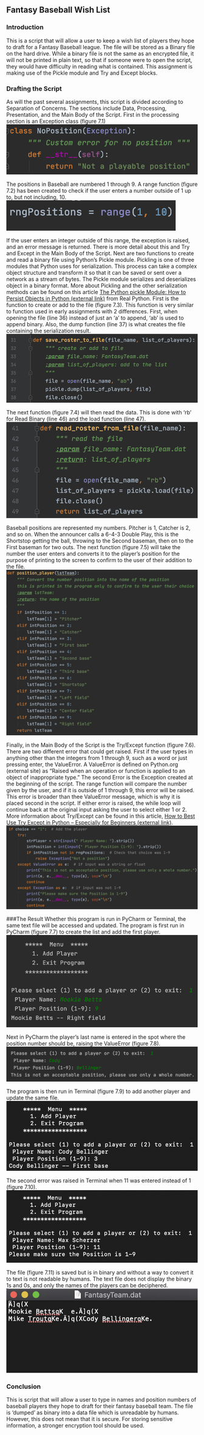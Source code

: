 ## Fantasy Baseball Wish List

### Introduction
This is a script that will allow a user to keep a wish list of players they hope to draft for a Fantasy Baseball league.  The file will be stored as a Binary file on the hard drive.  While a binary file is not the same as an encrypted file, it will not be printed in plain text, so that if someone were to open the script, they would have difficulty in reading what is contained.
This assignment is making use of the Pickle module and Try and Except blocks.

### Drafting the Script
As will the past several assignments, this script is divided according to Separation of Concerns.  The sections include Data, Processing, Presentation, and the Main Body of the Script.  First in the processing section is an Exception class (figure 7.1) ![](figures/figure71.png)

The positions in Baseball are numbered 1 through 9.  A range function (figure 7.2) has been created to check if the user enters a number outside of 1 up to, but not including, 10.
![](figures/figure72.png)

If the user enters an integer outside of this range, the exception is raised, and an error message is returned.  There is more detail about this and Try and Except in the Main Body of the Script.
Next are two functions to create and read a binary file using Python’s Pickle module.  Pickling is one of three modules that Python uses for serialization.  This process can take a complex object structure and transform it so that it can be saved or sent over a network as a stream of bytes.  The Pickle module serializes and deserializes object in a binary format.  More about Pickling and the other serialization methods can be found on this article [The Python pickle Module: How to Persist Objects in Python (external link)](https://realpython.com/python-pickle-module/) from Real Python.
First is the function to create or add to the file (figure 7.3).   This function is very similar to function used in early assignments with 2 differences.  First, when opening the file (line 36) instead of just an ‘a’ to append, ‘ab’ is used to append binary.  Also, the dump function (line 37) is what creates the file containing the serialization result.
![](figures/figure73.png)

The next function (figure 7.4) will then read the data.  This is done with ‘rb’ for Read Binary (line 46) and the load function (line 47).
![](figures/figure74.png)

Baseball positions are represented my numbers.  Pitcher is 1, Catcher is 2, and so on.   When the announcer calls a 6-4-3 Double Play, this is the Shortstop getting the ball, throwing to the Second baseman, then on to the First baseman for two outs. The next function (figure 7.5) will take the number the user enters and converts it to the player’s position for the purpose of printing to the screen to confirm to the user of their addition to the file.
![](figures/figure75.png)

Finally, in the Main Body of the Script is the Try/Except function (figure 7.6).  There are two different error that could get raised.  First if the user types in anything other than the integers from 1 through 9, such as a word or just pressing enter, the ValueError.  A ValueError is defined on Python.org (external site) as “Raised when an operation or function is applied to an object of inappropriate type.”  The second Error is the Exception created at the beginning of the script.  The range function will compare the number given by the user, and if it is outside of 1 through 9, this error will be raised.  This error is broader than thee ValueError message, which is why it is placed second in the script.  If either error is raised, the while loop will continue back at the original input asking the user to select either 1 or 2.  More information about Try/Except can be found in this article, [How to Best Use Try Except in Python – Especially for Beginners (external link)](https://www.techbeamers.com/use-try-except-python/).
![](figures/figure76.png)

###The Result
Whether this program is run in PyCharm or Terminal, the same text file will be accessed and updated.  The program is first run in PyCharm (figure 7.7) to create the list and add the first player.
![](figures/figure77.png)

Next in PyCharm the player’s last name is entered in the spot where the position number should be, raising the ValueError (figure 7.8).
![](figures/figure78.png)

The program is then run in Terminal (figure 7.9) to add another player and update the same file.
![](figures/figure79.png)

The second error was raised in Terminal when 11 was entered instead of 1 (figure 7.10).
![](figures/figure710.png)

The file (figure 7.11) is saved but is in binary and without a way to convert it to text is not readable by humans.  The text file does not display the binary 1s and 0s, and only the names of the players can be deciphered.
![](figures/figure711.png)

### Conclusion
This is script that will allow a user to type in names and position numbers of baseball players they hope to draft for their fantasy baseball team.  The file is ‘dumped’ as binary into a data file which is unreadable by humans.  However, this does not mean that it is secure.  For storing sensitive information, a stronger encryption tool should be used.
